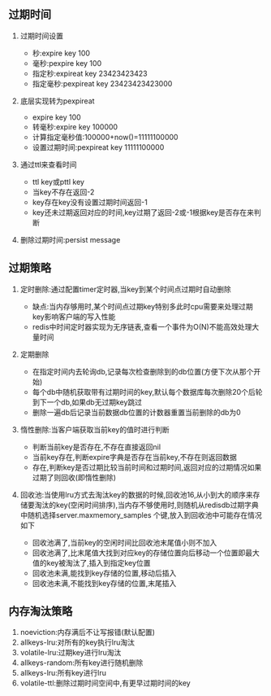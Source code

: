 ## 过期时间

1. 过期时间设置

   - 秒:expire key 100  
   - 毫秒:pexpire key 100 
   - 指定秒:expireat key 23423423423
   - 指定毫秒:pexpireat key 23423423423000 
   
2. 底层实现转为pexpireat

   - expire key 100
   - 转毫秒:expire key 100000
   - 计算指定毫秒值:100000+now()=11111100000
   - 设置过期时间:pexpireat key 11111100000
   
3. 通过ttl来查看时间

   - ttl key或pttl key
   - 当key不存在返回-2
   - key存在key没有设置过期时间返回-1
   - key还未过期返回对应的时间,key过期了返回-2或-1根据key是否存在来判断
   
4. 删除过期时间:persist message

   

## 过期策略

1. 定时删除:通过配置timer定时器,当key到某个时间点过期时自动删除
   - 缺点:当内存够用时,某个时间点过期key特别多此时cpu需要来处理过期key影响客户端的写入性能
   - redis中时间定时器实现为无序链表,查看一个事件为O(N)不能高效处理大量时间
2. 定期删除

   - 在指定时间内去轮询db,记录每次检查删除到的db位置(方便下次从那个开始)
   - 每个db中随机获取带有过期时间的key,默认每个数据库每次删除20个后轮到下一个db,如果db无过期key跳过
   - 删除一遍db后记录当前数据db位置的计数器重置当前删除的db为0
3. 惰性删除:当客户端获取当前key的值时进行判断
   - 判断当前key是否存在,不存在直接返回nil
   - 当前key存在,判断expire字典是否存在当前key,不存在则返回数据
   - 存在,判断key是否过期比较当前时间和过期时间,返回对应的过期情况如果过期了则回收(即惰性删除)
4. 回收池:当使用lru方式去淘汰key的数据的时候,回收池16,从小到大的顺序来存储要淘汰的key(空闲时间排序),当内存不够使用时,则随机从redisdb过期字典中随机选择server.maxmemory_samples 个键,放入到回收池中可能存在情况如下
   - 回收池满了,当前key的空闲时间比回收池末尾值小则不加入
   - 回收池满了,比末尾值大找到对应key的存储位置向后移动一个位置即最大值的key被淘汰了,插入到指定key位置
   - 回收池未满,能找到key存储的位置,移动后插入
   - 回收池未满,不能找到key存储的位置,末尾插入
   



## 内存淘汰策略

1. noeviction:内存满后不让写报错(默认配置)
2. allkeys-lru:对所有的key执行lru淘汰
3. volatile-lru:过期key进行lru淘汰
4. allkeys-random:所有key进行随机删除
5. allkeys-lru:所有key进行lru
6. volatile-ttl:删除过期时间空间中,有更早过期时间的key